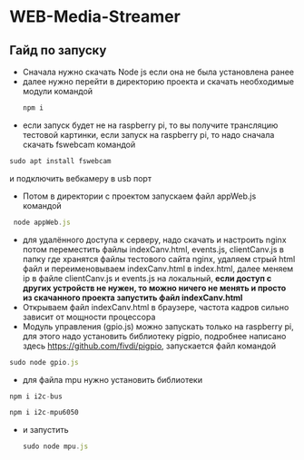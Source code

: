 # WEB-Media-Streamer
## Гайд по запуску
- Сначала нужно скачать Node js если она не была установлена ранее
- далее нужно перейти в директорию проекта и скачать необходимые модули командой 
   ```javascript
  npm i
  ```
-  если запуск будет не на raspberry pi, то вы получите трансляцию тестовой картинки, если запуск на raspberry pi, то надо сначала скачать fswebcam командой 
  ```javascript
  sudo apt install fswebcam
  ```
  и подключить вебкамеру в usb порт
- Потом в директории с проектом запускаем файл appWeb.js командой
```javascript
 node appWeb.js
 ```
- для удалённого доступа к серверу, надо скачать и настроить nginx потом переместить файлы indexCanv.html, events.js, clientCanv.js в папку где хранятся файлы тестового сайта nginx, удаляем стрый html файл и переименовываем indexCanv.html в index.html, далее меняем ip в файле clientCanv.js и events.js на локальный, **если доступ с других устройств не нужен, то можно ничего не менять и просто из скачанного проекта запустить файл indexCanv.html**
- Открываем файл indexCanv.html в браузере, частота кадров сильно зависит от мощности процессора
- Модуль управления (gpio.js) можно запускать только на raspberry pi, для этого надо установить библиотеку pigpio, подробнее написано здесь https://github.com/fivdi/pigpio, запускается файл командой 
 ```javascript
 sudo node gpio.js
 ```
- для файла mpu нужно установить библиотеки
 ```javascript
 npm i i2c-bus
 ```
 
  ```javascript
 npm i i2c-mpu6050
 ```
 
 - и запустить 
 
   ```javascript
   sudo node mpu.js
 ```
